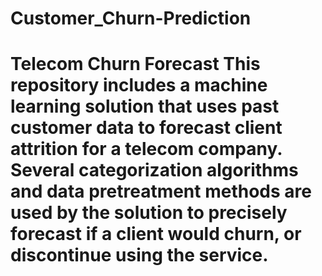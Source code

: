 # Customer_Churn-Prediction
# Telecom Churn Forecast  This repository includes a machine learning solution that uses past customer data to forecast client attrition for a telecom company. Several categorization algorithms and data pretreatment methods are used by the solution to precisely forecast if a client would churn, or discontinue using the service.
